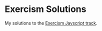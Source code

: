 # Exercism Solutions

My solutions to the [Exercism Javscript track](https://exercism.org/tracks/javascript).
